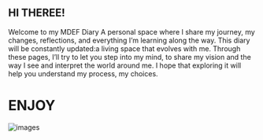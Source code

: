 <link rel="stylesheet" href="stylesheets/extra.css">


## HI THEREE!
Welcome to my MDEF Diary 
A personal space where I share my journey, my changes, reflections, and everything I’m learning along the way.
This diary will be constantly updated:a living space that evolves with me.
Through these pages, I’ll try to let you step into my mind, to share my vision and the way I see and interpret the world around me.
I hope that exploring it will help you understand my process, my choices.

# ENJOY 

![images](https://github.com/user-attachments/assets/1c944150-c625-44d5-a6c4-d5d06a2082f6)
